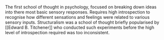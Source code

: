The first school of thought in psychology, focused on breaking down ideas into there most basic sensory responses. Requires high introspection to recognise how different sensations and feelings were related to various sensory inputs. Structuralism was a school of thought briefly popularised by [[Edward B. Titchener]] who conducted such experiments before the high level of introspection required was too inconsistent.